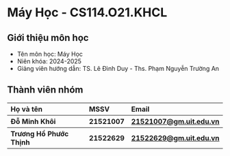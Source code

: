 <h1> Máy Học - CS114.O21.KHCL </h1>
<h2> Giới thiệu môn học </h2>
<ul>
<li>Tên môn học: Máy Học</li>
<li>Niên khóa: 2024-2025</li>
<li>Giảng viên hướng dẫn: TS. Lê Đình Duy - Ths. Phạm Nguyễn Trường An</li>
</ul>
<h2> Thành viên nhóm </h2>
<table>
  <tr>
    <th align="left"> Họ và tên </th>
    <th align="left"> MSSV </th>
    <th align="left"> Email </th>
  </tr>
  <tr>
    <th align="left"> Đỗ Minh Khôi </th>
    <th align="left"> 21521007 </th>
    <th align="left"> <a href="21521007@gm.uit.edu.vn" >21521007@gm.uit.edu.vn</a> </th>
  </tr>
  <tr>
    <th align="left"> Trương Hồ Phước Thịnh </th>
    <th align="left"> 21522629 </th>
    <th align="left"> <a href="21522629@gm.uit.edu.vn" >21522629@gm.uit.edu.vn</a> </th>
  </tr>
</table>

